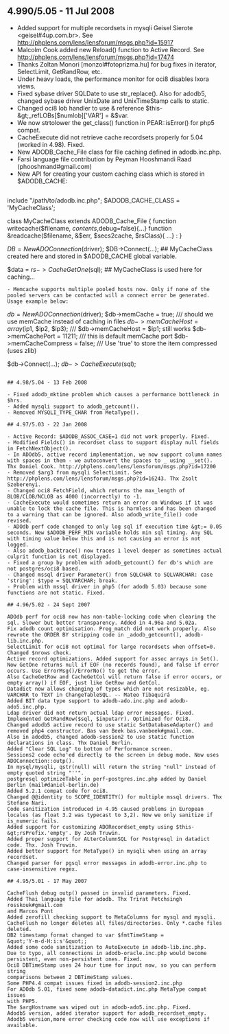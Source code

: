 ## 4.990/5.05 - 11 Jul 2008

- Added support for multiple recordsets in mysqli Geisel Sierote <geisel#4up.com.br>. See http://phplens.com/lens/lensforum/msgs.php?id=15917
- Malcolm Cook added new Reload() function to Active Record. See http://phplens.com/lens/lensforum/msgs.php?id=17474
- Thanks Zoltan Monori [monzol#fotoprizma.hu] for bug fixes in iterator, SelectLimit, GetRandRow, etc.
- Under heavy loads, the performance monitor for oci8 disables Ixora views.
- Fixed sybase driver SQLDate to use str_replace(). Also for adodb5, changed sybase driver UnixDate and UnixTimeStamp calls to static.
- Changed oci8 lob handler to use &amp; reference $this-&gt;_refLOBs[$numlob]['VAR'] = &amp;$var.
- We now strtolower the get_class() function in PEAR::isError() for php5 compat.
- CacheExecute did not retrieve cache recordsets properly for 5.04 (worked in 4.98). Fixed.
- New ADODB_Cache_File class for file caching defined in adodb.inc.php.
- Farsi language file contribution by Peyman Hooshmandi Raad (phooshmand#gmail.com)
- New API for creating your custom caching class which is stored in $ADODB_CACHE:
  ```
include "/path/to/adodb.inc.php";
$ADODB_CACHE_CLASS = 'MyCacheClass';

class MyCacheClass extends ADODB_Cache_File
{
	function writecache($filename, $contents,$debug=false){...}
	function &readcache($filename, &$err, $secs2cache, $rsClass){ ...}
		:
}

$DB = NewADOConnection($driver);
$DB->Connect(...);  ## MyCacheClass created here and stored in $ADODB_CACHE global variable.

$data = $rs->CacheGetOne($sql); ## MyCacheClass is used here for caching...
  ```
- Memcache supports multiple pooled hosts now. Only if none of the pooled servers can be contacted will a connect error be generated. Usage example below:
  ```
$db = NewADOConnection($driver);
$db->memCache = true; /// should we use memCache instead of caching in files
$db->memCacheHost = array($ip1, $ip2, $ip3); /// $db->memCacheHost = $ip1; still works
$db->memCachePort = 11211; /// this is default memCache port
$db->memCacheCompress = false; /// Use 'true' to store the item compressed (uses zlib)

$db->Connect(...);
$db->CacheExecute($sql);
  ```

## 4.98/5.04 - 13 Feb 2008

- Fixed adodb_mktime problem which causes a performance bottleneck in $hrs.
- Added mysqli support to adodb_getcount().
- Removed MYSQLI_TYPE_CHAR from MetaType().

## 4.97/5.03 - 22 Jan 2008

- Active Record: $ADODB_ASSOC_CASE=1 did not work properly. Fixed.
- Modified Fields() in recordset class to support display null fields in FetchNextObject().
- In ADOdb5, active record implementation, we now support column names with spaces in them - we autoconvert the spaces to _ using __set(). Thx Daniel Cook. http://phplens.com/lens/lensforum/msgs.php?id=17200
- Removed $arg3 from mysqli SelectLimit. See http://phplens.com/lens/lensforum/msgs.php?id=16243. Thx Zsolt Szeberenyi.
- Changed oci8 FetchField, which returns the max_length of BLOB/CLOB/NCLOB as 4000 (incorrectly) to -1.
- CacheExecute would sometimes return an error on Windows if it was unable to lock the cache file. This is harmless and has been changed to a warning that can be ignored. Also adodb_write_file() code revised.
- ADOdb perf code changed to only log sql if execution time &gt;= 0.05 seconds. New $ADODB_PERF_MIN variable holds min sql timing. Any SQL with timing value below this and is not causing an error is not logged.
- Also adodb_backtrace() now traces 1 level deeper as sometimes actual culprit function is not displayed.
- Fixed a group by problem with adodb_getcount() for db's which are not postgres/oci8 based.
- Changed mssql driver Parameter() from SQLCHAR to SQLVARCHAR: case 'string': $type = SQLVARCHAR; break.
- Problem with mssql driver in php5 (for adodb 5.03) because some functions are not static. Fixed.

## 4.96/5.02 - 24 Sept 2007

ADOdb perf for oci8 now has non-table-locking code when clearing the sql. Slower but better transparency. Added in 4.96a and 5.02a.
Fix adodb count optimisation. Preg_match did not work properly. Also rewrote the ORDER BY stripping code in _adodb_getcount(), adodb-lib.inc.php.
SelectLimit for oci8 not optimal for large recordsets when offset=0. Changed $nrows check.
Active record optimizations. Added support for assoc arrays in Set().
Now GetOne returns null if EOF (no records found), and false if error occurs. Use ErrorMsg()/ErrorNo() to get the error.
Also CacheGetRow and CacheGetCol will return false if error occurs, or empty array() if EOF, just like GetRow and GetCol.
Datadict now allows changing of types which are not resizable, eg. VARCHAR to TEXT in ChangeTableSQL. -- Mateo Tibaquirá
Added BIT data type support to adodb-ado.inc.php and adodb-ado5.inc.php.
Ldap driver did not return actual ldap error messages. Fixed.
Implemented GetRandRow($sql, $inputarr). Optimized for Oci8.
Changed adodb5 active record to use static SetDatabaseAdapter() and removed php4 constructor. Bas van Beek bas.vanbeek#gmail.com.
Also in adodb5, changed adodb-session2 to use static function declarations in class. Thx Daniel Berlin.
Added "Clear SQL Log" to bottom of Performance screen.
Sessions2 code echo'ed directly to the screen in debug mode. Now uses ADOConnection::outp().
In mysql/mysqli, qstr(null) will return the string "null" instead of empty quoted string "''".
postgresql optimizeTable in perf-postgres.inc.php added by Daniel Berlin (mail#daniel-berlin.de)
Added 5.2.1 compat code for oci8.
Changed @@identity to SCOPE_IDENTITY() for multiple mssql drivers. Thx Stefano Nari.
Code sanitization introduced in 4.95 caused problems in European locales (as float 3.2 was typecast to 3,2). Now we only sanitize if is_numeric fails.
Added support for customizing ADORecordset_empty using $this-&gt;rsPrefix.'empty'. By Josh Truwin.
Added proper support for ALterColumnSQL for Postgresql in datadict code. Thx. Josh Truwin.
Added better support for MetaType() in mysqli when using an array recordset.
Changed parser for pgsql error messages in adodb-error.inc.php to case-insensitive regex.

## 4.95/5.01 - 17 May 2007

CacheFlush debug outp() passed in invalid parameters. Fixed.
Added Thai language file for adodb. Thx Trirat Petchsingh rosskouk#gmail.com
and Marcos Pont
Added zerofill checking support to MetaColumns for mysql and mysqli.
CacheFlush no longer deletes all files/directories. Only *.cache files
deleted.
DB2 timestamp format changed to var $fmtTimeStamp =
&quot;'Y-m-d-H:i:s'&quot;;
Added some code sanitization to AutoExecute in adodb-lib.inc.php.
Due to typo, all connections in adodb-oracle.inc.php would become
persistent, even non-persistent ones. Fixed.
Oci8 DBTimeStamp uses 24 hour time for input now, so you can perform string
comparisons between 2 DBTimeStamp values.
Some PHP4.4 compat issues fixed in adodb-session2.inc.php
For ADOdb 5.01, fixed some adodb-datadict.inc.php MetaType compat issues
with PHP5.
The $argHostname was wiped out in adodb-ado5.inc.php. Fixed.
Adodb5 version, added iterator support for adodb_recordset_empty.
Adodb5 version,more error checking code now will use exceptions if
available.

